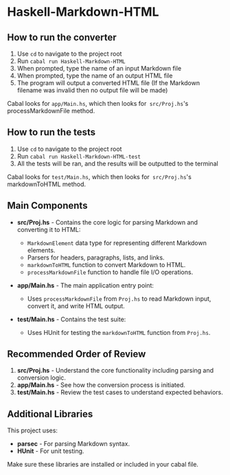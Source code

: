 # Haskell-Markdown-HTML

## How to run the converter

 1. Use `cd` to navigate to the project root
 2. Run `cabal run Haskell-Markdown-HTML`
 3. When prompted, type the name of an input Markdown file
 4. When prompted, type the name of an output HTML file
 5. The program will output a converted HTML file (If the Markdown filename was invalid then no output file will be made)

Cabal looks for `app/Main.hs`, which then looks for` src/Proj.hs`'s processMarkdownFile method. 

## How to run the tests

 1. Use `cd` to navigate to the project root
 2. Run `cabal run Haskell-Markdown-HTML-test`
 3. All the tests will be ran, and the results will be outputted to the terminal

Cabal looks for `test/Main.hs`, which then looks for` src/Proj.hs`'s markdownToHTML method. 

## Main Components

- **src/Proj.hs** - Contains the core logic for parsing Markdown and converting it to HTML:
  - `MarkdownElement` data type for representing different Markdown elements.
  - Parsers for headers, paragraphs, lists, and links.
  - `markdownToHTML` function to convert Markdown to HTML.
  - `processMarkdownFile` function to handle file I/O operations.

- **app/Main.hs** - The main application entry point:
  - Uses `processMarkdownFile` from `Proj.hs` to read Markdown input, convert it, and write HTML output.

- **test/Main.hs** - Contains the test suite:
  - Uses HUnit for testing the `markdownToHTML` function from `Proj.hs`.

## Recommended Order of Review

1. **src/Proj.hs** - Understand the core functionality including parsing and conversion logic.
2. **app/Main.hs** - See how the conversion process is initiated.
3. **test/Main.hs** - Review the test cases to understand expected behaviors.

## Additional Libraries

This project uses:

- **parsec** - For parsing Markdown syntax.
- **HUnit** - For unit testing.

Make sure these libraries are installed or included in your cabal file.
